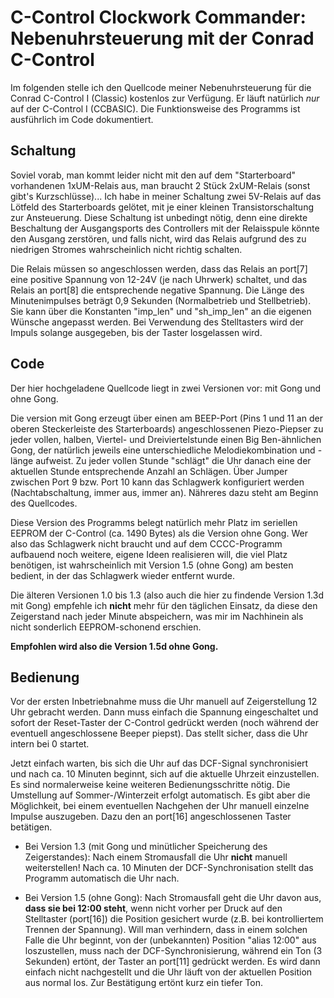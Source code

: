# C-Control Clockwork Commander: Nebenuhrsteuerung mit der Conrad C-Control

Im folgenden stelle ich den Quellcode meiner Nebenuhrsteuerung für die Conrad C-Control I (Classic) kostenlos zur Verfügung. Er läuft natürlich *nur* auf der C-Control I (CCBASIC). Die Funktionsweise des Programms ist ausführlich im Code dokumentiert. 

## Schaltung

Soviel vorab, man kommt leider nicht mit den auf dem "Starterboard" vorhandenen 1xUM-Relais aus, man braucht 2 Stück 2xUM-Relais (sonst gibt's Kurzschlüsse)... Ich habe in meiner Schaltung zwei 5V-Relais auf das Lötfeld des Starterboards gelötet, mit je einer kleinen Transistorschaltung zur Ansteuerung. Diese Schaltung ist unbedingt nötig, denn eine direkte Beschaltung der Ausgangsports des Controllers mit der Relaisspule könnte den Ausgang zerstören, und falls nicht, wird das Relais aufgrund des zu niedrigen Stromes wahrscheinlich nicht richtig schalten.

Die Relais müssen so angeschlossen werden, dass das Relais an port[7] eine positive Spannung von 12-24V (je nach Uhrwerk) schaltet, und das Relais an port[8] die entsprechende negative Spannung. Die Länge des Minutenimpulses beträgt 0,9 Sekunden (Normalbetrieb und Stellbetrieb). Sie kann über die Konstanten "imp_len" und "sh_imp_len" an die eigenen Wünsche angepasst werden. Bei Verwendung des Stelltasters wird der Impuls solange ausgegeben, bis der Taster losgelassen wird.

## Code

Der hier hochgeladene Quellcode liegt in zwei Versionen vor: mit Gong und ohne Gong.

Die version mit Gong erzeugt über einen am BEEP-Port (Pins 1 und 11 an der oberen Steckerleiste des Starterboards) angeschlossenen Piezo-Piepser zu jeder vollen, halben, Viertel- und Dreiviertelstunde einen Big Ben-ähnlichen Gong, der natürlich jeweils eine unterschiedliche Melodiekombination und -länge aufweist. Zu jeder vollen Stunde "schlägt" die Uhr danach eine der aktuellen Stunde entsprechende Anzahl an Schlägen. Über Jumper zwischen Port 9 bzw. Port 10 kann das Schlagwerk konfiguriert werden (Nachtabschaltung, immer aus, immer an). Nähreres dazu steht am Beginn des Quellcodes.

Diese Version des Programms belegt natürlich mehr Platz im seriellen EEPROM der C-Control (ca. 1490 Bytes) als die Version ohne Gong. Wer also das Schlagwerk nicht braucht und auf dem CCCC-Programm aufbauend noch weitere, eigene Ideen realisieren will, die viel Platz benötigen, ist wahrscheinlich mit Version 1.5 (ohne Gong) am besten bedient, in der das Schlagwerk wieder entfernt wurde.

Die älteren Versionen 1.0 bis 1.3 (also auch die hier zu findende Version 1.3d mit Gong) empfehle ich **nicht** mehr für den täglichen Einsatz, da diese den Zeigerstand nach jeder Minute abspeichern, was mir im Nachhinein als nicht sonderlich EEPROM-schonend erschien.

**Empfohlen wird also die Version 1.5d ohne Gong.**

## Bedienung

Vor der ersten Inbetriebnahme muss die Uhr manuell auf Zeigerstellung 12 Uhr gebracht werden. Dann muss einfach die Spannung eingeschaltet und sofort der Reset-Taster der C-Control gedrückt werden (noch während der eventuell angeschlossene Beeper piepst). Das stellt sicher, dass die Uhr intern bei 0 startet.

Jetzt einfach warten, bis sich die Uhr auf das DCF-Signal synchronisiert und nach ca. 10 Minuten beginnt, sich auf die aktuelle Uhrzeit einzustellen. Es sind normalerweise keine weiteren Bedienungsschritte nötig. Die Umstellung auf Sommer-/Winterzeit erfolgt automatisch. Es gibt aber die Möglichkeit, bei einem eventuellen Nachgehen der Uhr manuell einzelne Impulse auszugeben. Dazu den an port[16] angeschlossenen Taster betätigen.

- Bei Version 1.3 (mit Gong und minütlicher Speicherung des Zeigerstandes): Nach einem Stromausfall die Uhr **nicht** manuell weiterstellen! Nach ca. 10 Minuten der DCF-Synchronisation stellt das Programm automatisch die Uhr nach.

- Bei Version 1.5 (ohne Gong): Nach Stromausfall geht die Uhr davon aus, **dass sie bei 12:00 steht**, wenn nicht vorher per Druck auf den Stelltaster (port[16]) die Position gesichert wurde (z.B. bei kontrolliertem Trennen der Spannung). Will man verhindern, dass in einem solchen Falle die Uhr beginnt, von der (unbekannten) Position "alias 12:00" aus loszustellen, muss nach der DCF-Synchronisierung, während ein Ton (3 Sekunden) ertönt, der Taster an port[11] gedrückt werden. Es wird dann einfach nicht nachgestellt und die Uhr läuft von der aktuellen Position aus normal los. Zur Bestätigung ertönt kurz ein tiefer Ton.
